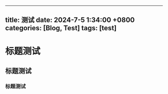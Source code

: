  ---
 title: 测试
 date: 2024-7-5 1:34:00 +0800
 categories: [Blog, Test]
 tags: [test]
 ---


# 标题测试
## 标题测试
### 标题测试
